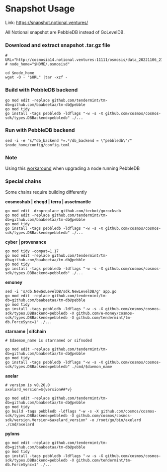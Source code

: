 # Snapshot Usage

Link: https://snapshot.notional.ventures/

All Notional snapshot are PebbleDB instead of GoLevelDB.

### Download and extract snapshot .tar.gz file
```console
# URL="http://cosmosia14.notional.ventures:11111/osmosis/data_20221106_211602.tar.gz"
# node_home="$HOME/.osmosisd"

cd $node_home
wget -O - "$URL" |tar -xzf -
```

### Build with PebbleDB backend
```console
go mod edit -replace github.com/tendermint/tm-db=github.com/baabeetaa/tm-db@pebble
go mod tidy
go install -tags pebbledb -ldflags "-w -s -X github.com/cosmos/cosmos-sdk/types.DBBackend=pebbledb" ./...
```

### Run with PebbleDB backend
```console
sed -i -e "s/^db_backend *=.*/db_backend = \"pebbledb\"/" $node_home/config/config.toml
```

### Note
Using this [workaround](pebbledb.md) when upgrading a node running PebbleDB

### Special chains
Some chains require building differently

**cosmoshub | cheqd | terra | assetmantle**
```console
go mod edit -dropreplace github.com/tecbot/gorocksdb
go mod edit -replace github.com/tendermint/tm-db=github.com/baabeetaa/tm-db@pebble
go mod tidy
go install -tags pebbledb -ldflags "-w -s -X github.com/cosmos/cosmos-sdk/types.DBBackend=pebbledb" ./...
```


**cyber | provenance**
```console
go mod tidy -compat=1.17
go mod edit -replace github.com/tendermint/tm-db=github.com/baabeetaa/tm-db@pebble
go mod tidy
go install -tags pebbledb -ldflags "-w -s -X github.com/cosmos/cosmos-sdk/types.DBBackend=pebbledb" ./...
```

**emoney**
```console
sed -i 's/db.NewGoLevelDB/sdk.NewLevelDB/g' app.go
go mod edit -replace github.com/tendermint/tm-db=github.com/baabeetaa/tm-db@pebble
go mod tidy
go install -tags pebbledb -ldflags "-w -s -X github.com/cosmos/cosmos-sdk/types.DBBackend=pebbledb -X github.com/e-money/cosmos-sdk/types.DBBackend=pebbledb -X github.com/tendermint/tm-db.ForceSync=1" ./...
```

**starname | sifchain**
```console
# $daemon_name is starnamed or sifnoded

go mod edit -replace github.com/tendermint/tm-db=github.com/baabeetaa/tm-db@pebble
go mod tidy
go install -tags pebbledb -ldflags "-w -s -X github.com/cosmos/cosmos-sdk/types.DBBackend=pebbledb" ./cmd/$daemon_name
```

**axelar**
```console
# version is v0.26.0
axelard_version=${version##*v}

go mod edit -replace github.com/tendermint/tm-db=github.com/baabeetaa/tm-db@pebble
go mod tidy
go build -tags pebbledb -ldflags "-w -s -X github.com/cosmos/cosmos-sdk/types.DBBackend=pebbledb -X github.com/cosmos/cosmos-sdk/version.Version=$axelard_version" -o /root/go/bin/axelard ./cmd/axelard
```

**pylons**
```console
go mod edit -replace github.com/tendermint/tm-db=github.com/baabeetaa/tm-db@pebble
go mod tidy
go install -tags pebbledb -ldflags "-w -s -X github.com/cosmos/cosmos-sdk/types.DBBackend=pebbledb -X github.com/tendermint/tm-db.ForceSync=1" ./...
```

